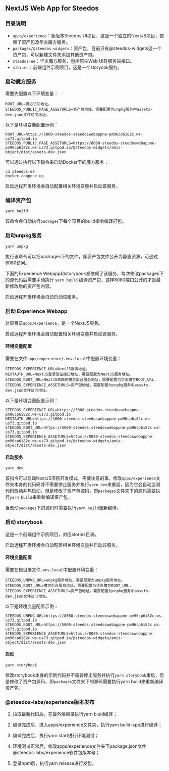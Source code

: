 ## NextJS Web App for Steedos

### 目录说明

- `apps/experience`：新版本Steedos UI项目，这是一个独立的NextJS项目，依赖了资产包及华炎魔方服务。
- `packages/@steedos-widgets`：资产包，目前只有@steedos-widgets这一个资产包，可以新建文件夹添加其他资产包。
- `steedos-ee`：华炎魔方服务，包括原生Web UI及服务端接口。
- `stories`：前端组件示例项目，这是一个storyook服务。

### 启动魔方服务

需要先配置以下环境变量：

```
ROOT_URL=魔方访问地址。
STEEDOS_PUBLIC_PAGE_ASSETURLS=资产包地址，需要配置为unpkg服务中assets-dev.json文件访问地址。
```

以下是环境变量配置示例：
```
ROOT_URL=https://5000-steedos-steedoswebappne-pm96cp6i82c.ws-us73.gitpod.io
STEEDOS_PUBLIC_PAGE_ASSETURLS=https://8080-steedos-steedoswebappne-pm96cp6i82c.ws-us73.gitpod.io/@steedos-widgets/amis-object/dist/assets-dev.json
```

可以通过执行以下指令来启动Docker下的魔方服务：

```
cd steedos-ee
docker-compose up
```

启动远程开发环境会自动配置相关环境变量并启动该服务。

### 编译资产包

```
yarn build
```

该命令会自动执行`packages`下每个项目的build指令编译打包。

### 启动unpkg服务

```
yarn unpkg
```

执行该命令可以把packages下的文件，即资产包文件公开为静态资源，可通过8080访问。

下面的Experience Webapp和storybook都依赖了该服务，每次修改packages下的源代码后需要手动执行 `yarn build` 编译资产包，这样8080端口公开的才是最新修改后的资产包内容。

启动远程开发环境会自动启动该服务。

### 启动 Experience Webapp

对应目录`apps/experience`，是一个NextJS服务。

启动远程开发环境会自动配置相关环境变量并启动该服务。

#### 环境变量配置

需要在文件`apps/experience/.env.local`中配置环境变量：
```
STEEDOS_EXPERIENCE_URL=NextJS服务地址。
NEXTAUTH_URL=NextJS登录验证接口地址，需要配置为NextJS服务地址。
STEEDOS_ROOT_URL=NextJS依赖的魔方后台服务地址，需要配置为华炎魔方ROOT_URL.
STEEDOS_EXPERIENCE_ASSETURLS=资产包地址，需要配置为unpkg服务中assets-dev.json文件访问地址。
```

以下是环境变量配置示例：
```
STEEDOS_EXPERIENCE_URL=https://3000-steedos-steedoswebappne-pm96cp6i82c.ws-us73.gitpod.io
NEXTAUTH_URL=https://3000-steedos-steedoswebappne-pm96cp6i82c.ws-us73.gitpod.io
STEEDOS_ROOT_URL=https://5000-steedos-steedoswebappne-pm96cp6i82c.ws-us73.gitpod.io
STEEDOS_EXPERIENCE_ASSETURLS=https://8080-steedos-steedoswebappne-pm96cp6i82c.ws-us73.gitpod.io/@steedos-widgets/amis-object/dist/assets-dev.json
``` 

#### 启动服务

```
yarn dev
```

该指令可以启动NextJS项目开发模式，需要注意的事，修改`apps/experience`文件夹本身的代码码并不需要停止服务并执行`yarn dev`来重启，因为它会自动监测代码改动并热启动，但是修改了资产包源码，即`packages`文件夹下的源码需要执行`yarn build`来重新编译资产包。


当改动`packages`下的源码时需要执行`yarn build`重新编译。


### 启动 storybook

这是一个前端组件示例项目，对应stories目录。

启动远程开发环境会自动配置相关环境变量并启动该服务。

#### 环境变量配置

需要在根目录文件`.env.local`中配置环境变量：
```
STEEDOS_UNPKG_URL=unpkg服务地址，需要配置为unpkg服务地址。
STEEDOS_ROOT_URL=魔方后台服务地址，需要配置为华炎魔方ROOT_URL.
STEEDOS_EXPERIENCE_ASSETURLS=资产包地址，需要配置为unpkg服务中assets-dev.json文件访问地址。
```

以下是环境变量配置示例：
```
STEEDOS_UNPKG_URL=https://8080-steedos-steedoswebappne-pm96cp6i82c.ws-us73.gitpod.io
STEEDOS_ROOT_URL=https://5000-steedos-steedoswebappne-pm96cp6i82c.ws-us73.gitpod.io
STEEDOS_EXPERIENCE_ASSETURLS=https://8080-steedos-steedoswebappne-pm96cp6i82c.ws-us73.gitpod.io/@steedos-widgets/amis-object/dist/assets-dev.json
``` 

#### 启动
```
yarn storybook
```

修改storybook本身的示例代码并不需要停止服务并执行`yarn storybook`重启，但是修改了资产包源码，即`packages`文件夹下的源码需要执行yarn build来重新编译资产包。


### @steedos-labs/experience版本发布

1. 拉取最新代码后，在最外层目录执行yarn biuid编译；

2. 编译完成后，进入apps/experience文件夹，执行yarn build-app进行编译；

3. 编译完成后，执行yarn start进行环境测试；

4. 环境测试正常后，修改apps/experience文件夹下package.json文件@steedos-labs/experience软件包版本号；

5. 登录npm后，执行yarn release进行发包。